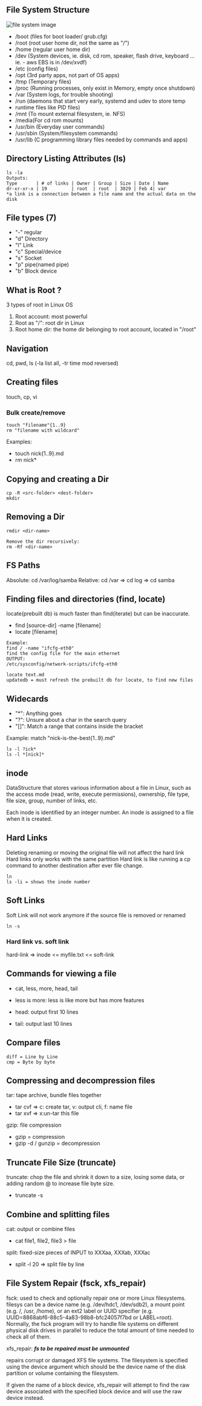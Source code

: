 ## File System Structure
![file system image](../0.resources/standard-unix-filesystem-hierarchy.png)

- /boot (files for boot loader/ grub.cfg) 
- /root (root user home dir, not the same as "/")
- /home (regular user home dir)
- /dev  (System devices, ie. disk, cd rom, speaker, flash drive, keyboard ... ie. - aws EBS is in /dev/xvdf)
- /etc  (config files)
- /opt  (3rd party apps, not part of OS apps)
- /tmp  (Temporary files)
- /proc (Running processes, only exist in Memory, empty once shutdown)
- /var  (System logs, for trouble shooting)
- /run  (daemons that start very early, systemd and udev to store temp     
- runtime files like PID files)
- /mnt  (To mount external filesystem, ie. NFS)
- /media(For cd rom mounts) 
- /usr/bin  (Everyday user commands)
- /usr/sbin (System/filesystem commands)
- /usr/lib  (C programming library files needed by commands and apps)

## Directory Listing Attributes (ls)
```
ls -la
Outputs:
Type       | # of links | Owner | Group | Size | Date | Name
dr-xr-xr-x | 19         | root  | root  | 3029 | Feb 4| var
*a link is a connection between a file name and the actual data on the disk
```

## File types (7) 
- "-" regular 
- "d" Directory 
- "l" Link 
- "c" Special/device 
- "s" Socket  
- "p" pipe(named pipe) 
- "b" Block device 

## What is Root ?
3 types of root in Linux OS
1. Root account: most powerful
2. Root as "/": root dir in Linux
3. Root home dir: the home dir belonging to root account, located in "/root"

## Navigation
cd, pwd, ls (-la list all, -tr time mod reversed)

## Creating files
touch, cp, vi

### Bulk create/remove
```
touch "filename"{1..9}
rm "filename with wildcard"
```
Examples:
- touch nick{1..9}.md 
- rm nick* 

## Copying and creating a Dir
```
cp -R <src-folder> <dest-folder>
mkdir
```
## Removing a Dir
```
rmdir <dir-name>

Remove the dir recursively:
rm -Rf <dir-name>
```
## FS Paths
Absolute: cd /var/log/samba
Relative: cd /var => cd log => cd samba

## Finding files and directories (find, locate)
locate(prebuilt db) is much faster than find(iterate) but can be inaccurate.
- find [source-dir] -name [filename]
- locate [filename]

```
Example:
find / -name "ifcfg-eth0" 
find the config file for the main ethernet
OUTPUT: 
/etc/sysconfig/network-scripts/ifcfg-eth0

locate text.md
updatedb = must refresh the prebuilt db for locate, to find new files 
```
## Widecards
- "*": Anything goes
- "?": Unsure about a char in the search query
- "[]": Match a range that contains inside the bracket

Example:
match "nick-is-the-best{1..9}.md" 
```
ls -l ?ick*
ls -l *[nick]*
```

## inode
DataStructure that stores various information about a file in Linux, such as the access mode (read, write, execute permissions), ownership, file type, file size, group, number of links, etc. 

Each inode is identified by an integer number. An inode is assigned to a file when it is created.

## Hard Links
Deleting renaming or moving the original file will not affect the hard link
Hard links only works with the same partition
Hard link is like running a cp command to another destination after ever file change.
```
ln
ls -li = shows the inode number
```
## Soft Links
Soft Link will not work anymore if the source file is removed or renamed
```
ln -s
```
### Hard link vs. soft link
hard-link => inode <= myfile.txt <= soft-link

## Commands for viewing a file
- cat, less, more, head, tail
- less is more: less is like more but has more features

- head: output first 10 lines
- tail: output last 10 lines

## Compare files
```
diff = Line by Line
cmp = Byte by byte
```
## Compressing and decompression files
tar: tape archive, bundle files together
- tar cvf <newFilename> <location> => c: create tar, v: output cli, f: name file 
- tar xvf <filename> <location> => x:un-tar this file

gzip: file compression
- gzip <filename> = compression
- gzip -d / gunzip <filename> = decompression

## Truncate File Size (truncate)
truncate: chop the file and shrink it down to a size, losing some data, or adding random @ to increase file byte size.
- truncate -s <byte> <filename>

## Combine and splitting files
cat: output or combine files 
- cat file1, file2, file3 > file

split: fixed-size pieces of INPUT to XXXaa, XXXab, XXXac
- split -l 20 <filename> <newFilename> => split file by line

## File System Repair (fsck, xfs_repair)
fsck:
used to check and optionally repair one or more Linux filesystems.  filesys can be a device name (e.g.  /dev/hdc1, /dev/sdb2), a mount point (e.g.  /, /usr,  /home),  or  an  ext2 label or UUID specifier (e.g.  UUID=8868abf6-88c5-4a83-98b8-bfc24057f7bd or LABEL=root).  Normally, the fsck program will try to handle file systems on different physical  disk  drives  in parallel to reduce the total amount of time needed to check all of them.


xfs_repair:
***fs to be repaired must be unmounted***

repairs corrupt or damaged XFS file systems. The filesystem is  specified using the device argument which should be the device name of the disk partition or volume containing the filesystem. 

If given the name of a block device,  xfs_repair  will  attempt  to find  the  raw  device  associated with the specified block device and will use the raw device instead. 
